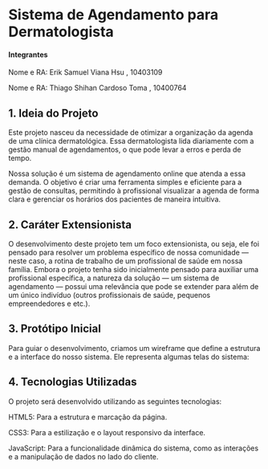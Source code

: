 # Sistema de Agendamento para Dermatologista

#### Integrantes
Nome e RA: Erik Samuel Viana Hsu , 10403109

Nome e RA: Thiago Shihan Cardoso Toma , 10400764

## 1. Ideia do Projeto
Este projeto nasceu da necessidade de otimizar a organização da agenda de uma clínica dermatológica. Essa dermatologista lida diariamente com a gestão manual de agendamentos, o que pode levar a erros e perda de tempo.

Nossa solução é um sistema de agendamento online que atenda a essa demanda. O objetivo é criar uma ferramenta simples e eficiente para a gestão de consultas, permitindo à profissional visualizar a agenda de forma clara e gerenciar os horários dos pacientes de maneira intuitiva.

## 2. Caráter Extensionista
O desenvolvimento deste projeto tem um foco extensionista, ou seja, ele foi pensado para resolver um problema específico de nossa comunidade — neste caso, a rotina de trabalho de um profissional de saúde em nossa família. Embora o projeto tenha sido inicialmente pensado para auxiliar uma profissional específica, a natureza da solução — um sistema de agendamento — possui uma relevância que pode se extender para além de um único indivíduo (outros profissionais de saúde, pequenos empreendedores e etc.).

## 3. Protótipo Inicial
Para guiar o desenvolvimento, criamos um wireframe que define a estrutura e a interface do nosso sistema. Ele representa algumas telas do sistema:




## 4. Tecnologias Utilizadas
O projeto será desenvolvido utilizando as seguintes tecnologias:

HTML5: Para a estrutura e marcação da página.

CSS3: Para a estilização e o layout responsivo da interface.

JavaScript: Para a funcionalidade dinâmica do sistema, como as interações e a manipulação de dados no lado do cliente.

